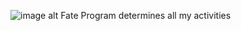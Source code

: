 ![image alt](https://github.com/TT-World/Fate-Program/blob/49c9bd5e86bfe5847a6ec9b50ab13047ce92dd7c/White%20Dark%20Blue%20Futuristic%20Robot%20Desktop%20Wallpaper.png)
Fate Program determines all my activities
